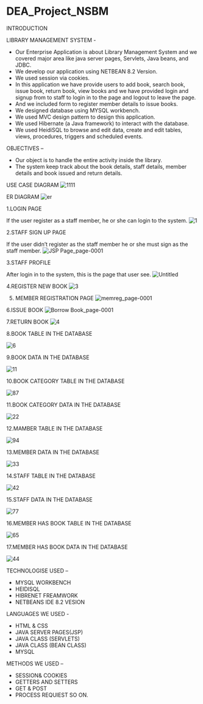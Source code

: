 # DEA_Project_NSBM

INTRODUCTION

LIBRARY MANAGEMENT SYSTEM -

-	Our Enterprise Application is about Library Management System and we covered major area like java server pages, Servlets, Java beans, and JDBC.
-	We develop our application using NETBEAN 8.2 Version.
-	We used session via cookies.
-	In this application we have provide users to add book, search book, issue book, return book, view books and we have provided login and signup from to staff to login in to the page and logout to leave the page.
-	And we included form to register member details to issue books. 
-	We designed database using MYSQL workbench.
-	 We used MVC design pattern to design this application.
-	We used Hibernate (a Java framework) to interact with the database.
-	We used HeidiSQL to browse and edit data, create and edit tables, views, procedures, triggers and scheduled events.

OBJECTIVES –

-	Our object is to handle the entire activity inside the library.
-	The system keep track about the book details, staff details, member details and book issued and return details. 


USE CASE DIAGRAM 
![1111](https://user-images.githubusercontent.com/60148897/94019105-01e40600-fdcf-11ea-9c8f-f89b94fc8696.png)

ER DIAGRAM
![er](https://user-images.githubusercontent.com/60148897/94022962-470a3700-fdd3-11ea-9d04-3c6314d64245.png)


1.LOGIN PAGE 

If the user register as a staff member, he or she can login to the system.
![1](https://user-images.githubusercontent.com/60148897/94019289-3952b280-fdcf-11ea-8038-14c72298c82f.png)

2.STAFF SIGN UP PAGE 

If the user didn’t register as the staff member he or she must sign as the staff member.
![JSP Page_page-0001](https://user-images.githubusercontent.com/60148897/94019657-a8300b80-fdcf-11ea-8d01-f59b8260f615.jpg)

3.STAFF PROFILE  

After login in to the system, this is the page that user see.
![Untitled](https://user-images.githubusercontent.com/60148897/94019788-cf86d880-fdcf-11ea-99fa-c396fa818ad3.png)

4.REGISTER NEW BOOK 
![3](https://user-images.githubusercontent.com/60148897/94019857-e0cfe500-fdcf-11ea-91f3-a7a8c1a66106.png)

5. MEMBER REGISTRATION PAGE 
![memreg_page-0001](https://user-images.githubusercontent.com/60148897/94019957-f7763c00-fdcf-11ea-81e5-b8f23369ed68.jpg)

6.ISSUE BOOK
![Borrow Book_page-0001](https://user-images.githubusercontent.com/60148897/94020171-3efcc800-fdd0-11ea-82c6-1915615f1116.jpg)

7.RETURN BOOK
![4](https://user-images.githubusercontent.com/60148897/94020278-5fc51d80-fdd0-11ea-914b-02aad36a3838.png)


8.BOOK TABLE IN THE DATABASE

![6](https://user-images.githubusercontent.com/60148897/94020571-aca8f400-fdd0-11ea-9a6c-3b4c5a95328f.png)


9.BOOK DATA IN THE DATABASE

![11](https://user-images.githubusercontent.com/60148897/94020652-cb0eef80-fdd0-11ea-996f-147a398c3e95.png)


10.BOOK CATEGORY TABLE IN THE DATABASE

![87](https://user-images.githubusercontent.com/60148897/94022452-bc293c80-fdd2-11ea-850b-29c6c8951b0e.png)


11.BOOK CATEGORY DATA IN THE DATABASE

![22](https://user-images.githubusercontent.com/60148897/94020784-f1348f80-fdd0-11ea-94cd-a8dd410a21e2.png)


12.MAMBER TABLE IN THE DATABASE

![94](https://user-images.githubusercontent.com/60148897/94020952-1a552000-fdd1-11ea-9299-ce674855600e.png)


13.MEMBER DATA IN THE DATABASE

![33](https://user-images.githubusercontent.com/60148897/94021047-3658c180-fdd1-11ea-979e-fc54ca5b50f3.png)


14.STAFF TABLE IN THE DATABASE

![42](https://user-images.githubusercontent.com/60148897/94021109-496b9180-fdd1-11ea-99bf-541d433c0846.png)


15.STAFF DATA IN THE DATABASE

![77](https://user-images.githubusercontent.com/60148897/94021209-63a56f80-fdd1-11ea-8ad8-479fe454823e.png)


16.MEMBER HAS BOOK TABLE IN THE DATABASE

![65](https://user-images.githubusercontent.com/60148897/94021527-bbdc7180-fdd1-11ea-8885-5f109630bda4.png)


17.MEMBER HAS BOOK DATA IN THE DATABASE

![44](https://user-images.githubusercontent.com/60148897/94021406-99e2ef00-fdd1-11ea-9e0e-ae5c982205fc.png)


TECHNOLOGISE USED –

-	MYSQL WORKBENCH 
-	HEIDISQL 
-	HIBRENET FREAMWORK 
-	NETBEANS IDE 8.2 VESION 


LANGUAGES WE USED -

-	HTML & CSS
-	JAVA SERVER PAGES(JSP)
-	JAVA CLASS (SERVLETS)
-	JAVA CLASS (BEAN CLASS) 
-	MYSQL 


METHODS WE USED – 

-	SESSION& COOKIES
-	GETTERS AND SETTERS 
-	GET & POST 
-	PROCESS REQUIEST SO ON.
